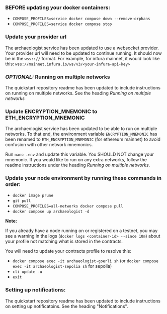 ### BEFORE updating your docker containers:

- `COMPOSE_PROFILES=service docker compose down --remove-orphans`
- `COMPOSE_PROFILES=service docker compose stop`

### Update your provider url

The archaeologist service has been updated to use a websocket provider.
Your provider url will need to be updated to continue running. It should now be in the `wss:://` format.
For example, for infura mainnet, it would look like this: `wss://mainnet.infura.io/ws/v3/<your-infura-api-key>`

### _OPTIONAL:_ Running on multiple networks

The quickstart repository readme has been updated to include instructions on running on multiple networks.
See the heading _Running on multiple networks_

### Update ENCRYPTION_MNEMONIC to ETH_ENCRYPTION_MNEMONIC

The archaeologist service has been updated to be able to run on multiple networks. To that end, the environment variable
`ENCRYPTION_MNEMONIC` has been renamed to `ETH_ENCRYPTION_MNEMONIC` (for ethereum mainnet) to avoid confusion with
other network mnemonics.

Run `nano .env` and update this variable. You SHOULD NOT change your mnemonic. If you would like to run on
any extra networks, follow the readme instructions under the heading _Running on multiple networks_.

### Update your node environment by running these commands in order:

- `docker image prune`
- `git pull`
- `COMPOSE_PROFILES=all-networks docker compose pull`
- `docker compose up archaeologist -d`

**Note:**

If you already have a node running on or registered on a testnet, you may see a warning in the logs (`docker logs <container-id> --since 10m`) about your profile not matching what is stored in the contracts.

You will need to update your contracts profile to resolve this:

- `docker compose exec -it archaeologist-goerli sh` (or `docker compose exec -it archaeologist-sepolia sh` for sepolia)
- `cli update -u`
- `exit`

### Setting up notifications:

The quickstart repository readme has been updated to include instructions on setting up notificatoins.
See the heading "Notifications".
